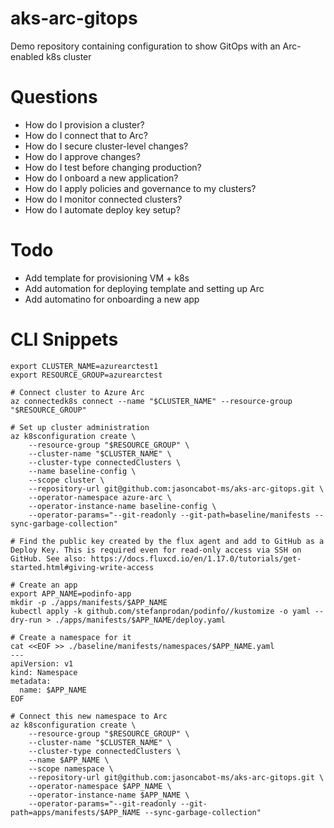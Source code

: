 # aks-arc-gitops

Demo repository containing configuration to show GitOps with an Arc-enabled k8s cluster

# Questions

* How do I provision a cluster?
* How do I connect that to Arc?
* How do I secure cluster-level changes?
* How do I approve changes?
* How do I test before changing production?
* How do I onboard a new application?
* How do I apply policies and governance to my clusters?
* How do I monitor connected clusters?
* How do I automate deploy key setup?

# Todo

* Add template for provisioning VM + k8s
* Add automation for deploying template and setting up Arc
* Add automatino for onboarding a new app

# CLI Snippets

```
export CLUSTER_NAME=azurearctest1
export RESOURCE_GROUP=azurearctest

# Connect cluster to Azure Arc
az connectedk8s connect --name "$CLUSTER_NAME" --resource-group "$RESOURCE_GROUP"

# Set up cluster administration
az k8sconfiguration create \
    --resource-group "$RESOURCE_GROUP" \
    --cluster-name "$CLUSTER_NAME" \
    --cluster-type connectedClusters \
    --name baseline-config \
    --scope cluster \
    --repository-url git@github.com:jasoncabot-ms/aks-arc-gitops.git \
    --operator-namespace azure-arc \
    --operator-instance-name baseline-config \
    --operator-params="--git-readonly --git-path=baseline/manifests --sync-garbage-collection"

# Find the public key created by the flux agent and add to GitHub as a Deploy Key. This is required even for read-only access via SSH on GitHub. See also: https://docs.fluxcd.io/en/1.17.0/tutorials/get-started.html#giving-write-access 

# Create an app
export APP_NAME=podinfo-app
mkdir -p ./apps/manifests/$APP_NAME
kubectl apply -k github.com/stefanprodan/podinfo//kustomize -o yaml --dry-run > ./apps/manifests/$APP_NAME/deploy.yaml

# Create a namespace for it
cat <<EOF >> ./baseline/manifests/namespaces/$APP_NAME.yaml
---
apiVersion: v1
kind: Namespace
metadata:
  name: $APP_NAME
EOF

# Connect this new namespace to Arc
az k8sconfiguration create \
    --resource-group "$RESOURCE_GROUP" \
    --cluster-name "$CLUSTER_NAME" \
    --cluster-type connectedClusters \
    --name $APP_NAME \
    --scope namespace \
    --repository-url git@github.com:jasoncabot-ms/aks-arc-gitops.git \
    --operator-namespace $APP_NAME \
    --operator-instance-name $APP_NAME \
    --operator-params="--git-readonly --git-path=apps/manifests/$APP_NAME --sync-garbage-collection"


```

